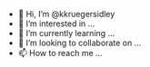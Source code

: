 - 👋 Hi, I’m @kkruegersidley
- 👀 I’m interested in ...
- 🌱 I’m currently learning ...
- 💞️ I’m looking to collaborate on ...
- 📫 How to reach me ...

<!---
kkruegersidley/kkruegersidley is a ✨ special ✨ repository because its `README.md` (this file) appears on your GitHub profile.
You can click the Preview link to take a look at your changes.
--->
